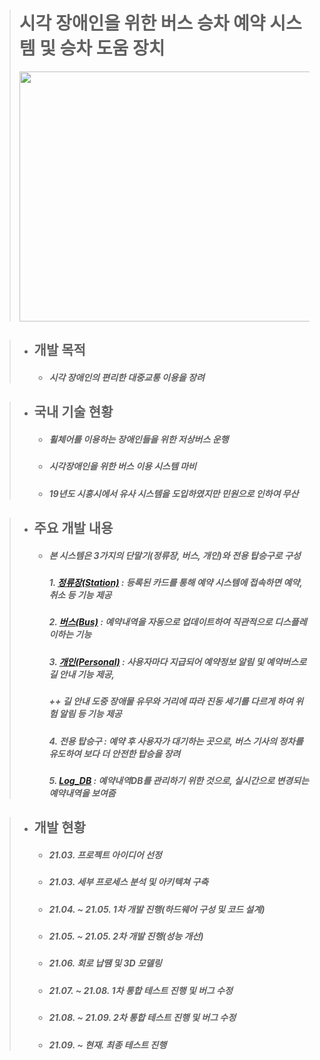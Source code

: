 > # 시각 장애인을 위한 버스 승차 예약 시스템 및 승차 도움 장치
>	<img src="https://user-images.githubusercontent.com/68980204/134467244-b978a0eb-2bc1-4204-aafc-60894c4bea83.PNG"  width="600" height="400">  

>	- ## 개발 목적
>		+ ##### 시각 장애인의 편리한 대중교통 이용을 장려  

>	- ## 국내 기술 현황
>		+ ##### 휠체어를 이용하는 장애인들을 위한 저상버스 운행
>		+ ##### 시각장애인을 위한 버스 이용 시스템 마비
>		+ ##### 19년도 시흥시에서 유사 시스템을 도입하였지만 민원으로 인하여 무산  

>	- ## 주요 개발 내용
>		+ ##### 본 시스템은 3가지의 단말기(정류장, 버스, 개인)와 전용 탑승구로 구성
>			##### 1. [정류장(Station)](https://lab.hanium.or.kr/21_PF064/21_pf064/tree/master/Station_device) : 등록된 카드를 통해 예약 시스템에 접속하면 예약, 취소 등 기능 제공
>			##### 2. [버스(Bus)](https://lab.hanium.or.kr/21_PF064/21_pf064/tree/master/Bus_device) : 예약내역을 자동으로 업데이트하여 직관적으로 디스플레이하는 기능
>			##### 3. [개인(Personal)](https://lab.hanium.or.kr/21_PF064/21_pf064/tree/master/Personal_device) : 사용자마다 지급되어 예약정보 알림 및 예약버스로 길 안내 기능 제공,  
>			##### ++ 길 안내 도중 장애물 유무와 거리에 따라 진동 세기를 다르게 하여 위험 알림 등 기능 제공
>			##### 4. 전용 탑승구 : 예약 후 사용자가 대기하는 곳으로, 버스 기사의 정차를 유도하여 보다 더 안전한 탑승을 장려  
>			##### 5. [Log_DB](https://lab.hanium.or.kr/21_PF064/21_pf064/tree/master/Log_DB) : 예약내역DB를 관리하기 위한 것으로, 실시간으로 변경되는 예약내역을 보여줌

>	- ## 개발 현황
>		+ ##### 21.03. 프로젝트 아이디어 선정
>		+ ##### 21.03. 세부 프로세스 분석 및 아키텍쳐 구축
>		+ ##### 21.04. ~ 21.05. 1차 개발 진행(하드웨어 구성 및 코드 설계)
>		+ ##### 21.05. ~ 21.05. 2차 개발 진행(성능 개선)
>		+ ##### 21.06. 회로 납땜 및 3D 모델링
>		+ ##### 21.07. ~ 21.08. 1차 통합 테스트 진행 및 버그 수정
>		+ ##### 21.08. ~ 21.09. 2차 통합 테스트 진행 및 버그 수정
>		+ ##### 21.09. ~ 현재. 최종 테스트 진행  
